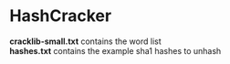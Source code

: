 # HashCracker

<b>cracklib-small.txt</b> contains the word list <br />
<b>hashes.txt</b> contains the example sha1 hashes to unhash
